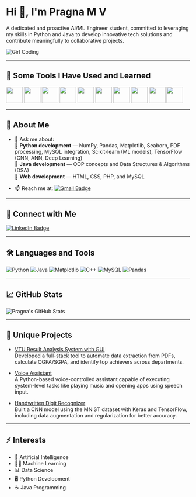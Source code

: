 # Hi 👋, I'm Pragna M V

A dedicated and proactive AI/ML Engineer student, committed to leveraging my skills in Python and Java to develop innovative tech solutions and contribute meaningfully to collaborative projects.

![Girl Coding](https://thumbs.dreamstime.com/b/girl-coding-web-page-girl-coding-web-page-listening-to-music-night-253185016.jpg)

---

## 🚀 Some Tools I Have Used and Learned
<p align="left">
  <img src="https://cdn.jsdelivr.net/gh/devicons/devicon/icons/vscode/vscode-original.svg" width="45" height="45"/>
  <img src="https://cdn.jsdelivr.net/gh/devicons/devicon/icons/intellij/intellij-original.svg" width="45" height="45"/>
  <img src="https://cdn.jsdelivr.net/gh/devicons/devicon/icons/androidstudio/androidstudio-original.svg" width="45" height="45"/>
  <img src="https://cdn.jsdelivr.net/gh/devicons/devicon/icons/jupyter/jupyter-original.svg" width="45" height="45"/>
  <img src="https://cdn.jsdelivr.net/gh/devicons/devicon/icons/python/python-original.svg" width="45" height="45"/>
  <img src="https://cdn.jsdelivr.net/gh/devicons/devicon/icons/java/java-original.svg" width="45" height="45"/>
  <img src="https://cdn.jsdelivr.net/gh/devicons/devicon/icons/kotlin/kotlin-original.svg" width="45" height="45"/>
  <img src="https://cdn.jsdelivr.net/gh/devicons/devicon/icons/mysql/mysql-original.svg" width="45" height="45"/>
  <img src="https://cdn.jsdelivr.net/gh/devicons/devicon/icons/keras/keras-original.svg" width="45" height="45"/>
  <img src="https://cdn.jsdelivr.net/gh/devicons/devicon/icons/html5/html5-original.svg" width="45" height="45"/>
</p>

---

## 🌱 About Me

- 💬 Ask me about:  
  🔹 **Python development** — NumPy, Pandas, Matplotlib, Seaborn, PDF processing, MySQL integration, Scikit-learn (ML models), TensorFlow (CNN, ANN, Deep Learning)  
  🔹 **Java development** — OOP concepts and Data Structures & Algorithms (DSA)  
  🔹 **Web development** — HTML, CSS, PHP, and MySQL

- 📫 Reach me at: [![Gmail Badge](https://img.shields.io/badge/-khushipragna21@gmail.com-c14438?style=flat&logo=Gmail&logoColor=white)](mailto:khushipragna21@gmail.com)

---

## 🚀 Connect with Me  
[![LinkedIn Badge](https://img.shields.io/badge/-LinkedIn-blue?style=flat&logo=Linkedin&logoColor=white)](https://linkedin.com/in/pragna-m-v-14ab74261)

---

## 🛠 Languages and Tools
![Python](https://img.shields.io/badge/-Python-3776AB?logo=python&logoColor=white)
![Java](https://img.shields.io/badge/-Java-007396?logo=java&logoColor=white)
![Matplotlib](https://img.shields.io/badge/-Matplotlib-149ECA?logo=matplotlib&logoColor=white)
![C++](https://img.shields.io/badge/-C++-00599C?logo=c%2B%2B&logoColor=white)
![MySQL](https://img.shields.io/badge/-MySQL-4479A1?logo=mysql&logoColor=white)
![Pandas](https://img.shields.io/badge/-Pandas-150458?logo=pandas&logoColor=white)

---

## 📈 GitHub Stats

![Pragna's GitHub Stats](https://github-readme-stats.vercel.app/api?username=PragnaMV&show_icons=true&theme=radical)

---

## 📝 Unique Projects

- [VTU Result Analysis System with GUI](https://github.com/PragnaMV/VTU-Result-Analysis-System-with-GUI.git)  
  Developed a full-stack tool to automate data extraction from PDFs, calculate CGPA/SGPA, and identify top achievers across departments.

- [Voice Assistant](https://github.com/PragnaMV/Voice-Assistant.git)  
  A Python-based voice-controlled assistant capable of executing system-level tasks like playing music and opening apps using speech input.

- [Handwritten Digit Recognizer](https://github.com/PragnaMV/Handwritten_digit_recognizer.git)  
  Built a CNN model using the MNIST dataset with Keras and TensorFlow, including data augmentation and regularization for better accuracy.

---

## ⚡ Interests

- 🤖 Artificial Intelligence  
- 🧑‍💻 Machine Learning  
- 📊 Data Science  
- 🖥️ Python Development  
- ☕ Java Programming

